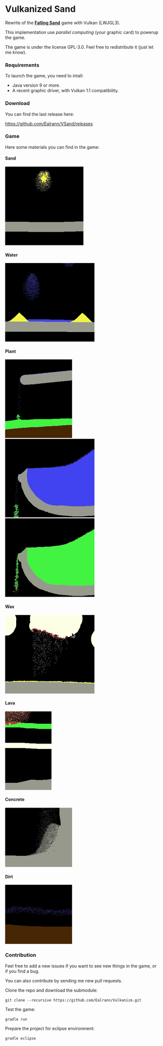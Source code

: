 # Vulkanized Sand
Rewrite of the [**Falling Sand**](https://en.wikipedia.org/wiki/Falling-sand_game) game with Vulkan (LWJGL3).

This implementation use *parallel computing* (your graphic card) to powerup the game.

The game is under the license GPL-3.0. Feel free to redistribute it (just let me know).

### Requirements

To launch the game, you need to intall:
* Java version 9 or more.
* A recent graphic driver, with Vulkan 1.1 compatibility.

### Download

You can find the last release here:

https://github.com/Ealrann/VSand/releases

### Game

Here some materials you can find in the game:

#### Sand
![Sand](https://raw.githubusercontent.com/Ealrann/VSand/master/doc/image/sand.gif)

#### Water
![Water](https://raw.githubusercontent.com/Ealrann/VSand/master/doc/image/water.gif)

#### Plant
![Plant](https://raw.githubusercontent.com/Ealrann/VSand/master/doc/image/plant.gif)
![Plant1](https://raw.githubusercontent.com/Ealrann/VSand/master/doc/image/plant2.gif)
![Plant2](https://raw.githubusercontent.com/Ealrann/VSand/master/doc/image/plant_fire.gif)

#### Wax
![Wax](https://raw.githubusercontent.com/Ealrann/VSand/master/doc/image/wax.gif)

#### Lava
![Lava](https://raw.githubusercontent.com/Ealrann/VSand/master/doc/image/lava.gif)

#### Concrete
![Concrete](https://raw.githubusercontent.com/Ealrann/VSand/master/doc/image/concrete.gif)

#### Dirt
![Dirt](https://raw.githubusercontent.com/Ealrann/VSand/master/doc/image/dirt.gif)

### Contribution

Feel free to add a new issues if you want to see new things in the game, or if you find a bug. 

You can also contribute by sending me new pull requests.

Clone the repo and download the submodule:

`git clone --recursive https://github.com/Ealrann/Vulkanize.git`

Test the game:

`gradle run`

Prepare the project for eclipse environment:

`gradle eclipse`
